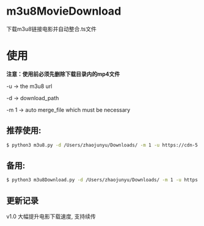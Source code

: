 # m3u8MovieDownload
下载m3u8链接电影并自动整合.ts文件

# 使用
**注意：使用前必须先删除下载目录内的mp4文件**

-u -> the m3u8 url

-d -> download_path

-m 1 -> auto merge_file which must be necessary

## 推荐使用:
```sh
$ python3 m3u8.py -d /Users/zhaojunyu/Downloads/ -m 1 -u https://cdn-5.haku99.com/hls/2019/05/20/UZWZ2mEs/playlist.m3u8
```

## 备用:
```sh
$ python3 m3u8Download.py -d /Users/zhaojunyu/Downloads/ -m 1 -u https://cdn-5.haku99.com/hls/2019/05/20/UZWZ2mEs/playlist.m3u8
```

## 更新记录
v1.0 大幅提升电影下载速度, 支持续传